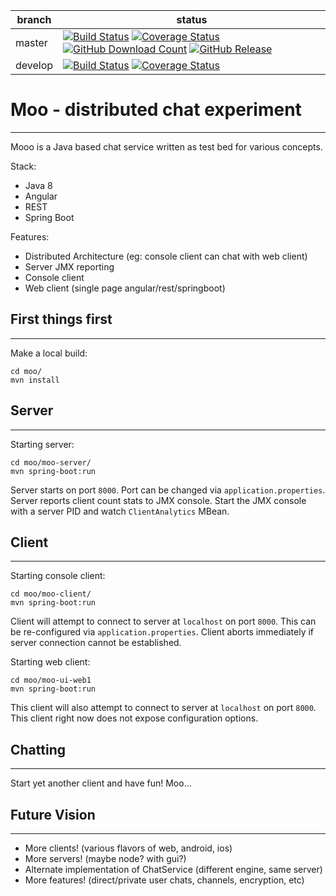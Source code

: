 | branch  | status |
| ------------- | ------------- |
| master  | [![Build Status](https://travis-ci.org/mrazjava/moo.svg?branch=master)](https://travis-ci.org/mrazjava/moo?branch=master) [![Coverage Status](https://coveralls.io/repos/github/mrazjava/moo/badge.svg?branch=master)](https://coveralls.io/github/mrazjava/moo?branch=master) [![GitHub Download Count](https://github-basic-badges.herokuapp.com/downloads/mrazjava/moo/total.svg)]() [![GitHub Release](https://github-basic-badges.herokuapp.com/release/mrazjava/moo.svg)]() |
| develop  | [![Build Status](https://travis-ci.org/mrazjava/moo.svg?branch=develop)](https://travis-ci.org/mrazjava/moo?branch=develop) [![Coverage Status](https://coveralls.io/repos/github/mrazjava/moo/badge.svg?branch=develop)](https://coveralls.io/github/mrazjava/moo?branch=develop) |

# Moo - distributed chat experiment
-----------
Mooo is a Java based chat service written as test bed for various concepts.

Stack:

 * Java 8
 * Angular
 * REST
 * Spring Boot

Features:

 * Distributed Architecture (eg: console client can chat with web client)
 * Server JMX reporting
 * Console client
 * Web client (single page angular/rest/springboot)

## First things first
-----------
Make a local build:
```
cd moo/
mvn install
```

## Server
-----------
Starting server:
```
cd moo/moo-server/
mvn spring-boot:run
```
Server starts on port `8000`. Port can be changed via `application.properties`. 
Server reports client count stats to JMX console. Start the JMX console with a 
server PID and watch `ClientAnalytics` MBean.

## Client
-----------
Starting console client:
```
cd moo/moo-client/
mvn spring-boot:run
```
Client will attempt to connect to server at `localhost` on port `8000`. 
This can be re-configured via `application.properties`. Client aborts 
immediately if server connection cannot be established.

Starting web client:
```
cd moo/moo-ui-web1
mvn spring-boot:run
```
This client will also attempt to connect to server at `localhost` on port 
`8000`. This client right now does not expose configuration options.

## Chatting
-----------
Start yet another client and have fun! Moo...

## Future Vision
-----------
 * More clients! (various flavors of web, android, ios)
 * More servers! (maybe node? with gui?)
 * Alternate implementation of ChatService (different engine, same server)
 * More features! (direct/private user chats, channels, encryption, etc) 